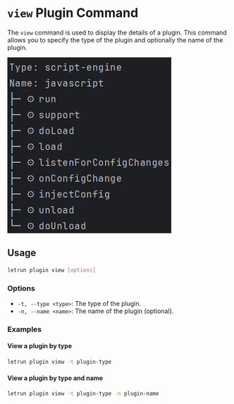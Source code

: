 # `view` Plugin Command

The `view` command is used to display the details of a plugin.
This command allows you to specify the type of the plugin and optionally the name of the plugin.

![command-plugin-view.png](../images/command-plugin-view.png)

## Usage

```sh
letrun plugin view [options]
```

### Options

- `-t, --type <type>`: The type of the plugin.
- `-n, --name <name>`: The name of the plugin (optional).

### Examples

#### View a plugin by type

```sh
letrun plugin view -t plugin-type
```

#### View a plugin by type and name

```sh
letrun plugin view -t plugin-type -n plugin-name
```
